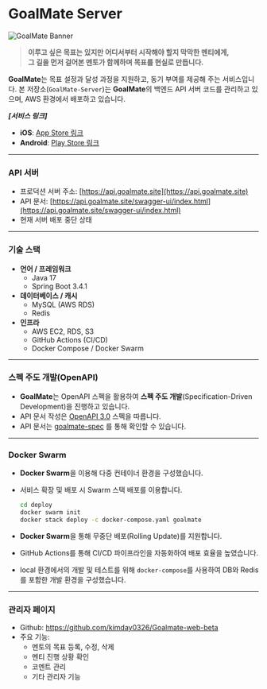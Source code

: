 # GoalMate Server

![GoalMate Banner](https://github.com/user-attachments/assets/a2208f50-dd1f-4181-858c-741965f10736)

> **이루고 싶은 목표는 있지만 어디서부터 시작해야 할지 막막한 멘티에게,  
> 그 길을 먼저 걸어본 멘토가 함께하며 목표를 현실로 만듭니다.**

**GoalMate**는 목표 설정과 달성 과정을 지원하고, 동기 부여를 제공해 주는 서비스입니다.
본 저장소(`GoalMate-Server`)는 **GoalMate**의 백엔드 API 서버 코드를 관리하고 있으며, AWS 환경에서 배포하고 있습니다.

***[서비스 링크]***

- **iOS**: [App Store 링크](https://apps.apple.com/kr/app/%EA%B3%A8%EB%A9%94%EC%9D%B4%ED%8A%B8/id6741704150)
- **Android**: [Play Store 링크](https://play.google.com/store/apps/details?id=cmc.goalmate&hl=ko)

---

### API 서버

- 프로덕션 서버 주소: [https://api.goalmate.site](https://api.goalmate.site)
- API 문서: [https://api.goalmate.site/swagger-ui/index.html](https://api.goalmate.site/swagger-ui/index.html)
- 현재 서버 배포 중단 상태

---

### 기술 스택

- **언어 / 프레임워크**
    - Java 17
    - Spring Boot 3.4.1
- **데이터베이스 / 캐시**
    - MySQL (AWS RDS)
    - Redis
- **인프라**
    - AWS EC2, RDS, S3
    - GitHub Actions (CI/CD)
    - Docker Compose / Docker Swarm

---

### 스펙 주도 개발(OpenAPI)

- **GoalMate**는 OpenAPI 스펙을 활용하여 **스펙 주도 개발**(Specification-Driven Development)을 진행하고 있습니다.
- API 문서 작성은 [OpenAPI 3.0](https://swagger.io/specification/) 스펙을 따릅니다.
- API
  문서는 [goalmate-spec](https://github.com/Central-MakeUs/GoalMate-Server/blob/main/src/main/resources/api/goalmate-spec.yaml)
  를 통해 확인할 수 있습니다.

---

### Docker Swarm

- **Docker Swarm**을 이용해 다중 컨테이너 환경을 구성했습니다.
- 서비스 확장 및 배포 시 Swarm 스택 배포를 이용합니다.
  ```bash
  cd deploy
  docker swarm init
  docker stack deploy -c docker-compose.yaml goalmate
  ```

- **Docker Swarm**을 통해 무중단 배포(Rolling Update)를 지원합니다.
- GitHub Actions를 통해 CI/CD 파이프라인을 자동화하여 배포 효율을 높였습니다.
- local 환경에서의 개발 및 테스트를 위해 `docker-compose`를 사용하여 DB와 Redis를 포함한 개발 환경을 구성했습니다.

---

### 관리자 페이지

- Github: https://github.com/kimday0326/Goalmate-web-beta
- 주요 기능:
    - 멘토의 목표 등록, 수정, 삭제
    - 멘티 진행 상황 확인
    - 코멘트 관리
    - 기타 관리자 기능
